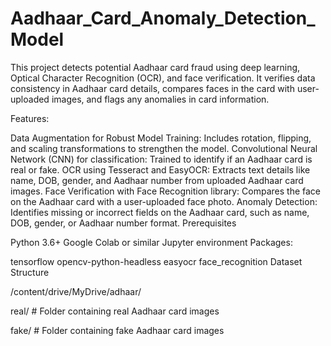 # Aadhaar_Card_Anomaly_Detection_Model
This project detects potential Aadhaar card fraud using deep learning, Optical Character Recognition (OCR), and face verification. It verifies data consistency in Aadhaar card details, compares faces in the card with user-uploaded images, and flags any anomalies in card information.

Features:

Data Augmentation for Robust Model Training: Includes rotation, flipping, and scaling transformations to strengthen the model.
Convolutional Neural Network (CNN) for classification: Trained to identify if an Aadhaar card is real or fake.
OCR using Tesseract and EasyOCR: Extracts text details like name, DOB, gender, and Aadhaar number from uploaded Aadhaar card images.
Face Verification with Face Recognition library: Compares the face on the Aadhaar card with a user-uploaded face photo.
Anomaly Detection: Identifies missing or incorrect fields on the Aadhaar card, such as name, DOB, gender, or Aadhaar number format.
Prerequisites

Python 3.6+
Google Colab or similar Jupyter environment
Packages:

tensorflow
opencv-python-headless
easyocr
face_recognition
Dataset Structure

/content/drive/MyDrive/adhaar/

real/ # Folder containing real Aadhaar card images

fake/ # Folder containing fake Aadhaar card images
